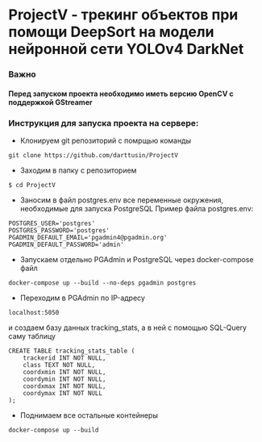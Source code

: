 # ProjectV - трекинг объектов при помощи DeepSort на модели нейронной сети YOLOv4 DarkNet
### Важно
#### Перед запуском проекта необходимо иметь версию OpenCV с поддержкой GStreamer
### Инструкция для запуска проекта на сервере:
- Клонируем git репозиторий с помрщью команды </br>
```
git clone https://github.com/darttusin/ProjectV
```
- Заходим в папку с репозиторием </br>
```
$ cd ProjectV
```
- Заносим в файл postgres.env все переменные окружения, необходимые для запуска PostgreSQL
Пример файла postgres.env:
```
POSTGRES_USER='postgres'
POSTGRES_PASSWORD='postgres'
PGADMIN_DEFAULT_EMAIL='pgadmin4@pgadmin.org'
PGADMIN_DEFAULT_PASSWORD='admin'
```
- Запускаем отдельно PGAdmin и PostgreSQL через docker-compose файл
```
docker-compose up --build --no-deps pgadmin postgres
```
- Переходим в PGAdmin по IP-адресу 
```
localhost:5050
```
 и создаем базу данных tracking_stats, а в ней с помощью SQL-Query саму таблицу
```
CREATE TABLE tracking_stats_table (
    trackerid INT NOT NULL,
    class TEXT NOT NULL,
    coordxmin INT NOT NULL,
    coordymin INT NOT NULL,
    coordxmax INT NOT NULL,
    coordymax INT NOT NULL
);
```
- Поднимаем все остальные контейнеры
```
docker-compose up --build
```


